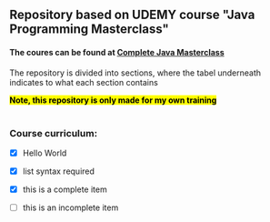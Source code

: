 ## Repository based on UDEMY course "Java Programming Masterclass" 

#### The coures can be found at [Complete Java Masterclass](https://www.udemy.com/course/java-the-complete-java-developer-course)


The repository is divided into sections, where the tabel underneath indicates to what each section contains

<mark>**Note, this repository is only made for my own training**</mark>  <br/><br/>

### Course curriculum:
- [x] Hello World
- [x] list syntax required
- [x] this is a complete item
- [ ] this is an incomplete item



